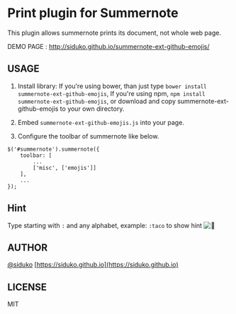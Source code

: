 Print plugin for Summernote
===========================

This plugin allows summernote prints its document, not whole web page.

DEMO PAGE : <http://siduko.github.io/summernote-ext-github-emojis/>


USAGE
-----

 1. Install library:
    If you're using bower, than just type `bower install summernote-ext-github-emojis`,
    If you're using npm, `npm install summernote-ext-github-emojis`,
    or download and copy summernote-ext-github-emojis to your own directory.

 2. Embed `summernote-ext-github-emojis.js` into your page.

 3. Configure the toolbar of summernote like below.

```
$('#summernote').summernote({
    toolbar: [
        ...
        ['misc', ['emojis']]
    ],
    ...
});
```

Hint
-------
  Type starting with `:` and any alphabet, example: `:taco` to show hint ![:taco:](https://assets-cdn.github.com/images/icons/emoji/unicode/1f32e.png?v7)


AUTHOR
------
[@siduko](https://github.com/siduko/)
[https://siduko.github.io](https://siduko.github.io)


LICENSE
-------
MIT
